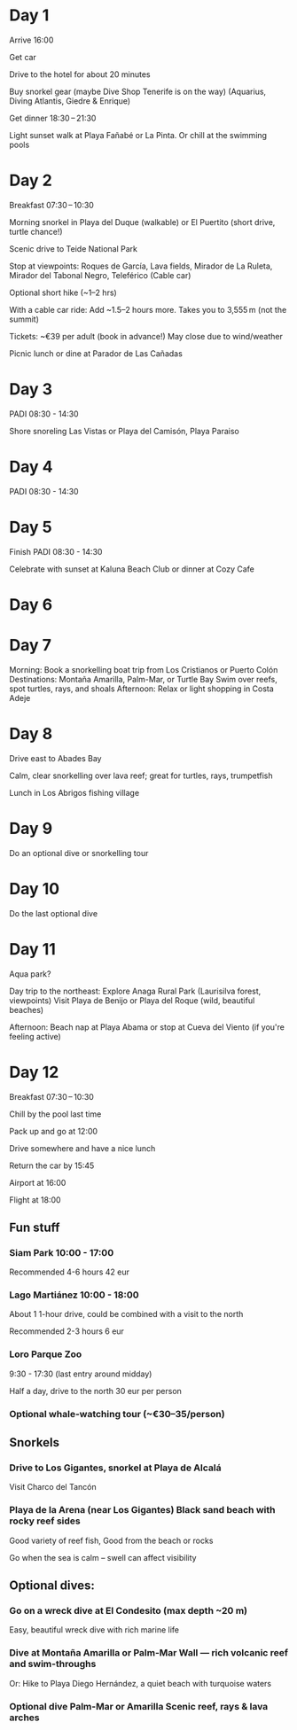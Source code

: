 # Day 1

Arrive 16:00

Get car

Drive to the hotel for about 20 minutes

Buy snorkel gear (maybe Dive Shop Tenerife is on the way) (Aquarius, Diving Atlantis, Giedre & Enrique)

Get dinner 18:30 – 21:30

Light sunset walk at Playa Fañabé or La Pinta. Or chill at the swimming pools
  
# Day 2

Breakfast	07:30 – 10:30

Morning snorkel in Playa del Duque (walkable) or El Puertito (short drive, turtle chance!)


Scenic drive to Teide National Park

Stop at viewpoints: Roques de García, Lava fields, Mirador de La Ruleta, Mirador del Tabonal Negro, Teleférico (Cable car)

Optional short hike (~1–2 hrs)

With a cable car ride: Add ~1.5–2 hours more. Takes you to 3,555 m (not the summit)

Tickets: ~€39 per adult (book in advance!) May close due to wind/weather

Picnic lunch or dine at Parador de Las Cañadas

# Day 3

PADI 08:30 - 14:30

Shore snoreling Las Vistas or Playa del Camisón, Playa Paraiso

# Day 4

PADI 08:30 - 14:30

# Day 5 

Finish PADI 08:30 - 14:30

Celebrate with sunset at Kaluna Beach Club or dinner at Cozy Cafe

# Day 6 

# Day 7

Morning: Book a snorkelling boat trip from Los Cristianos or Puerto Colón
Destinations: Montaña Amarilla, Palm-Mar, or Turtle Bay
Swim over reefs, spot turtles, rays, and shoals
Afternoon: Relax or light shopping in Costa Adeje

# Day 8

Drive east to Abades Bay

Calm, clear snorkelling over lava reef; great for turtles, rays, trumpetfish

Lunch in Los Abrigos fishing village

# Day 9

Do an optional dive or snorkelling tour

# Day 10

Do the last optional dive

# Day 11

Aqua park?

Day trip to the northeast:
Explore Anaga Rural Park (Laurisilva forest, viewpoints)
Visit Playa de Benijo or Playa del Roque (wild, beautiful beaches)

Afternoon: Beach nap at Playa Abama or stop at Cueva del Viento (if you're feeling active)

# Day 12 

Breakfast 	07:30 – 10:30

Chill by the pool last time

Pack up and go at 12:00

Drive somewhere and have a nice lunch

Return the car by 15:45

Airport at 16:00

Flight at 18:00

## Fun stuff

### Siam Park 10:00 - 17:00 

Recommended 4-6 hours 42 eur

### Lago Martiánez 10:00 - 18:00 

About 1 1-hour drive, could be combined with a visit to the north

Recommended 2-3 hours 6 eur

### Loro Parque Zoo

9:30 - 17:30 (last entry around midday) 

Half a day, drive to the north 30 eur per person

### Optional whale-watching tour (~€30–35/person)

## Snorkels

### Drive to Los Gigantes, snorkel at Playa de Alcalá
Visit Charco del Tancón

### Playa de la Arena (near Los Gigantes) Black sand beach with rocky reef sides

Good variety of reef fish, Good from the beach or rocks

Go when the sea is calm – swell can affect visibility

## Optional dives: 

### Go on a wreck dive at El Condesito (max depth ~20 m)
Easy, beautiful wreck dive with rich marine life

### Dive at Montaña Amarilla or Palm-Mar Wall — rich volcanic reef and swim-throughs
Or: Hike to Playa Diego Hernández, a quiet beach with turquoise waters

### Optional dive	Palm-Mar or Amarilla	Scenic reef, rays & lava arches

